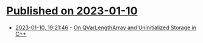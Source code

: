 # [Published on 2023-01-10](index.md)

* [2023-01-10, 19:21:46](https://lobste.rs/s/ld15s0/on_qvarlengtharray_uninitialized) - [On QVarLengthArray and Uninitialized Storage in C++](https://www.kdab.com/qvarlengtharray/)
